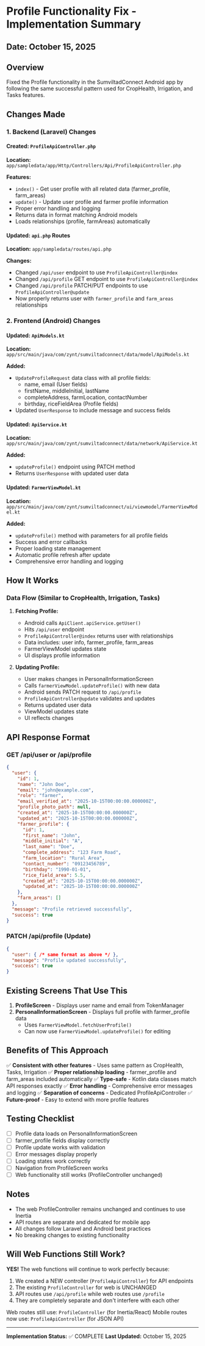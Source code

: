 # Profile Functionality Fix - Implementation Summary

## Date: October 15, 2025

## Overview
Fixed the Profile functionality in the SumviltadConnect Android app by following the same successful pattern used for CropHealth, Irrigation, and Tasks features.

## Changes Made

### 1. Backend (Laravel) Changes

#### Created: `ProfileApiController.php`
**Location:** `app/sampledata/app/Http/Controllers/Api/ProfileApiController.php`

**Features:**
- `index()` - Get user profile with all related data (farmer_profile, farm_areas)
- `update()` - Update user profile and farmer profile information
- Proper error handling and logging
- Returns data in format matching Android models
- Loads relationships (profile, farmAreas) automatically

#### Updated: `api.php` Routes
**Location:** `app/sampledata/routes/api.php`

**Changes:**
- Changed `/api/user` endpoint to use `ProfileApiController@index`
- Changed `/api/profile` GET endpoint to use `ProfileApiController@index`
- Changed `/api/profile` PATCH/PUT endpoints to use `ProfileApiController@update`
- Now properly returns user with `farmer_profile` and `farm_areas` relationships

### 2. Frontend (Android) Changes

#### Updated: `ApiModels.kt`
**Location:** `app/src/main/java/com/zynt/sumviltadconnect/data/model/ApiModels.kt`

**Added:**
- `UpdateProfileRequest` data class with all profile fields:
  - name, email (User fields)
  - firstName, middleInitial, lastName
  - completeAddress, farmLocation, contactNumber
  - birthday, riceFieldArea (Profile fields)
- Updated `UserResponse` to include message and success fields

#### Updated: `ApiService.kt`
**Location:** `app/src/main/java/com/zynt/sumviltadconnect/data/network/ApiService.kt`

**Added:**
- `updateProfile()` endpoint using PATCH method
- Returns `UserResponse` with updated user data

#### Updated: `FarmerViewModel.kt`
**Location:** `app/src/main/java/com/zynt/sumviltadconnect/ui/viewmodel/FarmerViewModel.kt`

**Added:**
- `updateProfile()` method with parameters for all profile fields
- Success and error callbacks
- Proper loading state management
- Automatic profile refresh after update
- Comprehensive error handling and logging

## How It Works

### Data Flow (Similar to CropHealth, Irrigation, Tasks)

1. **Fetching Profile:**
   - Android calls `ApiClient.apiService.getUser()`
   - Hits `/api/user` endpoint
   - `ProfileApiController@index` returns user with relationships
   - Data includes: user info, farmer_profile, farm_areas
   - FarmerViewModel updates state
   - UI displays profile information

2. **Updating Profile:**
   - User makes changes in PersonalInformationScreen
   - Calls `farmerViewModel.updateProfile()` with new data
   - Android sends PATCH request to `/api/profile`
   - `ProfileApiController@update` validates and updates
   - Returns updated user data
   - ViewModel updates state
   - UI reflects changes

## API Response Format

### GET /api/user or /api/profile
```json
{
  "user": {
    "id": 1,
    "name": "John Doe",
    "email": "john@example.com",
    "role": "farmer",
    "email_verified_at": "2025-10-15T00:00:00.000000Z",
    "profile_photo_path": null,
    "created_at": "2025-10-15T00:00:00.000000Z",
    "updated_at": "2025-10-15T00:00:00.000000Z",
    "farmer_profile": {
      "id": 1,
      "first_name": "John",
      "middle_initial": "A",
      "last_name": "Doe",
      "complete_address": "123 Farm Road",
      "farm_location": "Rural Area",
      "contact_number": "09123456789",
      "birthday": "1990-01-01",
      "rice_field_area": 5.5,
      "created_at": "2025-10-15T00:00:00.000000Z",
      "updated_at": "2025-10-15T00:00:00.000000Z"
    },
    "farm_areas": []
  },
  "message": "Profile retrieved successfully",
  "success": true
}
```

### PATCH /api/profile (Update)
```json
{
  "user": { /* same format as above */ },
  "message": "Profile updated successfully",
  "success": true
}
```

## Existing Screens That Use This

1. **ProfileScreen** - Displays user name and email from TokenManager
2. **PersonalInformationScreen** - Displays full profile with farmer_profile data
   - Uses `FarmerViewModel.fetchUserProfile()`
   - Can now use `FarmerViewModel.updateProfile()` for editing

## Benefits of This Approach

✅ **Consistent with other features** - Uses same pattern as CropHealth, Tasks, Irrigation
✅ **Proper relationship loading** - farmer_profile and farm_areas included automatically
✅ **Type-safe** - Kotlin data classes match API responses exactly
✅ **Error handling** - Comprehensive error messages and logging
✅ **Separation of concerns** - Dedicated ProfileApiController
✅ **Future-proof** - Easy to extend with more profile features

## Testing Checklist

- [ ] Profile data loads on PersonalInformationScreen
- [ ] farmer_profile fields display correctly
- [ ] Profile update works with validation
- [ ] Error messages display properly
- [ ] Loading states work correctly
- [ ] Navigation from ProfileScreen works
- [ ] Web functionality still works (ProfileController unchanged)

## Notes

- The web ProfileController remains unchanged and continues to use Inertia
- API routes are separate and dedicated for mobile app
- All changes follow Laravel and Android best practices
- No breaking changes to existing functionality

## Will Web Functions Still Work?

**YES!** The web functions will continue to work perfectly because:

1. We created a NEW controller (`ProfileApiController`) for API endpoints
2. The existing `ProfileController` for web is UNCHANGED
3. API routes use `/api/profile` while web routes use `/profile`
4. They are completely separate and don't interfere with each other

Web routes still use: `ProfileController` (for Inertia/React)
Mobile routes now use: `ProfileApiController` (for JSON API)

---

**Implementation Status:** ✅ COMPLETE
**Last Updated:** October 15, 2025


